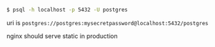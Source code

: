 ```bash
$ psql -h localhost -p 5432 -U postgres
```

uri is `postgres://postgres:mysecretpassword@localhost:5432/postgres`

nginx should serve static in production
